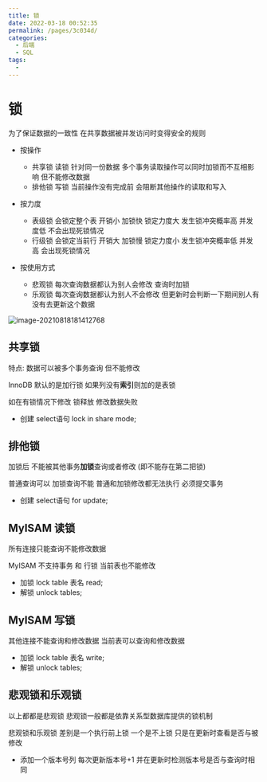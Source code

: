```yaml
---
title: 锁
date: 2022-03-18 00:52:35
permalink: /pages/3c034d/
categories:
  - 后端
  - SQL
tags:
  - 
---
```

# 锁

为了保证数据的一致性 在共享数据被并发访问时变得安全的规则

-  按操作

   -  共享锁 读锁 针对同一份数据 多个事务读取操作可以同时加锁而不互相影响 但不能修改数据
   -  排他锁 写锁 当前操作没有完成前 会阻断其他操作的读取和写入
-  按力度
   -  表级锁 会锁定整个表 开销小 加锁快 锁定力度大 发生锁冲突概率高 并发度低 不会出现死锁情况
   -  行级锁 会锁定当前行 开销大 加锁慢 锁定力度小 发生锁冲突概率低 并发高 会出现死锁情况
-  按使用方式
   -  悲观锁 每次查询数据都认为别人会修改 查询时加锁
   -  乐观锁 每次查询数据都认为别人不会修改 但更新时会判断一下期间别人有没有去更新这个数据

![image-20210818181412768](https://gitee.com/Iekrwh/md-images/raw/master/images/image-20210818181412768.png)

## 共享锁

特点: 数据可以被多个事务查询 但不能修改  

InnoDB 默认的是加行锁  如果列没有**索引**则加的是表锁

 如在有锁情况下修改 锁释放 修改数据失败

- 创建 select语句 lock in share mode;



## 排他锁

加锁后 不能被其他事务**加锁**查询或者修改  (即不能存在第二把锁)

普通查询可以 加锁查询不能   普通和加锁修改都无法执行 必须提交事务

- 创建 select语句 for update;    



## MyISAM 读锁

所有连接只能查询不能修改数据

MyISAM 不支持事务 和 行锁   当前表也不能修改

- 加锁 lock table 表名 read;
- 解锁 unlock tables;



## MyISAM  写锁

其他连接不能查询和修改数据   当前表可以查询和修改数据

- 加锁 lock table 表名 write;
- 解锁 unlock tables;



## 悲观锁和乐观锁

以上都都是悲观锁 悲观锁一般都是依靠关系型数据库提供的锁机制

悲观锁和乐观锁 差别是一个执行前上锁  一个是不上锁 只是在更新时查看是否与被修改

- 添加一个版本号列  每次更新版本号+1  并在更新时检测版本号是否与查询时相同







